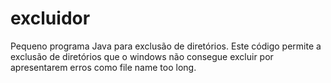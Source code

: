 excluidor
=========

Pequeno programa Java para exclusão de diretórios. Este código permite a exclusão de diretórios que o windows não consegue excluir por apresentarem erros como file name too long.
